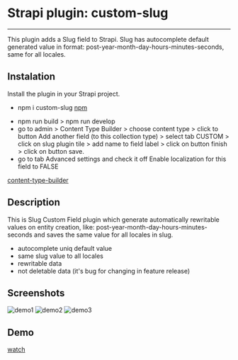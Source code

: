 # Strapi plugin: custom-slug
---
This plugin adds a Slug field to Strapi.
Slug has autocomplete default generated value in format: post-year-month-day-hours-minutes-seconds, same for all locales.

## Instalation
Install the plugin in your Strapi project.
- npm i custom-slug [npm](https://www.npmjs.com/package/custom-slug)
<!-- - in root folder cd config folder and touch plugins.js
  paste this: 

```
    module.exports = {
    // ...
    'custom-slug': {
      enabled: true
    },
    //...
    }
``` -->
- npm run build > npm run develop
- go to admin > Content Type Builder > choose content type > click to button Add another field (to this collection type) > select tab CUSTOM > click on slug plugin tile > add name to field label > click on button finish > click on button save.
- go to tab Advanced settings and check it off Enable localization for this field to FALSE

[content-type-builder](http://localhost:1337/admin/plugins/content-type-builder/content-types/)


## Description
This is Slug Custom Field plugin which generate automatically rewritable values on entity creation, like: post-year-month-day-hours-minutes-seconds and saves the same value for all locales in slug.
      
- autocomplete uniq default value 
- same slug value to all locales 
- rewritable data 
- not deletable data (it's bug for changing in feature release) 

## Screenshots

![demo1](./assets/demo1.jpg)
![demo2](./assets/demo2.jpg)
![demo3](./assets/demo3.jpg)

## Demo
[watch](https://www.veed.io/embed/19187aa4-f152-4325-a50a-3fd62cec9eb4)

